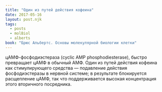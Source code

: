 ```yaml
---
title: "Один из путей действия кофеина"
date: 2017-05-16
layout: post.njk
tags:
  - posts
  - molBiol
  - alberts
book: "Брюс Альбертс. Основы молекулярной биологии клетки"
---
```


цАМФ-фосфодиэстераза (cyclic AMP phosphodiesterase), быстро превращает цАМФ в обычный АМФ. Один из путей действия кофеина как стимулирующего средства — подавление действия фосфодиэстеразы в нервной системе; в результате блокируется расщепление цАМФ, так что поддерживается высокая концентрация этого вторичного посредника.
